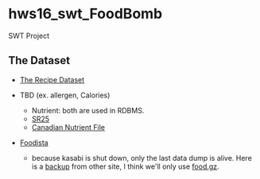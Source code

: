 # hws16_swt_FoodBomb
SWT Project

## The Dataset

- [The Recipe Dataset](https://ckannet-storage.commondatastorage.googleapis.com/2015-04-16T11:22:17.374Z/recipe-dataset.ttl)
- TBD (ex. allergen, Calories)
	* Nutrient: both are used in RDBMS.
	* [SR25](https://www.ars.usda.gov/northeast-area/beltsville-md/beltsville-human-nutrition-research-center/nutrient-data-laboratory/docs/sr25-download-files/)
	* [Canadian Nutrient File](http://www.hc-sc.gc.ca/fn-an/nutrition/fiche-nutri-data/cnf_downloads-telechargement_fcen-eng.php)

- [Foodista](https://datahub.io/dataset/foodista)
	* because kasabi is shut down, only the last data dump is alive. Here is a [backup](https://archive.org/download/kasabi) from other site, I think we'll only use [food.gz](https://archive.org/download/kasabi/food.gz).
